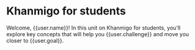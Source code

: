 # Khanmigo for students

Welcome, {{user.name}}! In this unit on Khanmigo for students, you’ll explore key concepts that will help you {{user.challenge}} and move you closer to {{user.goal}}.